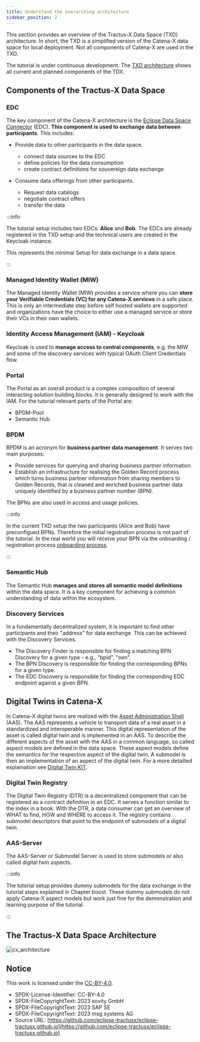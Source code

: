 ```yaml
---
title: Understand the overarching architecture
sidebar_position: 2
---
```


This section provides an overview of the Tractus-X Data Space (TXD) architecture. In short, the TXD is a simplified version of the Catena-X data space for local deployment. Not all components of Catena-X are used in the TXD.

The tutorial is under continuous development. The [TXD architecture](#the-tractus-x-data-space-architecture) shows all current and planned components of the TDX.

## Components of the Tractus-X Data Space

### EDC
The key component of the Catena-X architecture is the [Eclipse Data Space Connector](https://github.com/eclipse-tractusx/tractusx-edc) (EDC). **This component is used to exchange data between participants**. This includes:

- Provide data to other participants in the data space.
    - connect data sources to the EDC
    - define policies for the data consumption
    - create contract definitions for souvereign data exchange

- Consume data offerings from other participants.
    - Request data catalogs
    - negotiate contract offers
    - transfer the data

:::info

The tutorial setup includes two EDCs: **Alice** and **Bob**. The EDCs are already registered in the TXD setup and the technical users are created in the Keycloak instance.

This represents the minimal Setup for data exchange in a data space.

:::
### Managed Identity Wallet (MIW)
The Managed Identity Wallet (MIW) provides a service where you can **store your Verifiable Credentials (VC) for any Catena-X services** in a safe place. This is only an intermediate step before self hosted wallets are supported and organizations have the choice to either use a managed service or store their VCs in their own wallets.

### Identity Access Management (IAM) - Keycloak
Keycloak is used to **manage access to central components**, e.g. the MIW and some of the discovery services with typical OAuth Client Credentials flow.

### Portal
The Portal as an overall product is a complex composition of several interacting solution building blocks. It is generally designed to work with the IAM. For the tutorial relevant parts of the Portal are:
- BPDM-Pool
- Semantic Hub

### BPDM
BPDM is an acronym for **business partner data management**. It serves two main purposes:
- Provide services for querying and sharing business partner information
- Establish an infrastructure for realising the Golden Record process which turns business partner information from sharing members to Golden Records, that is cleaned and enriched business partner data uniquely identified by a business partner number (BPN).

The BPNs are also used in access and usage policies.

:::info

In the current TXD setup the two participants (Alice and Bob) have preconfigued BPNs. Therefore the initial registration process is not part of the tutorial. In the real world you will receive your BPN via the onboarding / registration process [onboarding process](https://catena-x.net/en/catena-x-introduce-implement/onboarding).

:::

### Semantic Hub
The Semantic Hub **manages and stores all semantic model definitions** within the data space. It is a key component for achieving a common understanding of data within the ecosystem.

### Discovery Services
In a fundamentally decentralized system, it is important to find other participants and their "address" for data exchange. This can be achieved with the Discovery Services.
- The Discovery Finder is responsible for finding a matching BPN Discovery for a given type -  e.g., "bpid", "oen".
- The BPN Discovery is responsible for finding the corresponding BPNs for a given type.
- The EDC Discovery is responsible for finding the corresponding EDC endpoint against a given BPN.

## Digital Twins in Catena-X

In Catena-X digital twins are realized with the [Asset Administration Shell](https://industrialdigitaltwin.org/) (AAS). The AAS represents a vehicle to transport data of a real asset in a standardized and interoperable manner. This digital representation of the asset is called digital twin and is implemented in an AAS. To describe the different aspects of the asset  with the AAS in a common language, so called aspect models are defined in the data space. These aspect models define the semantics for the respective aspect of the digital twin. A submodel is then an implementation of an aspect of the digital twin. For a more detailled explaination see [Digital Twin KIT](https://tractus-x-community-days.github.io/eclipse-tractusx.github.io/docs-kits/category/digital-twin-kit).

### Digital Twin Registry
The Digital Twin Registry (DTR) is a decentralized component that can be registered as a contract definition in an EDC. It serves a function similar to the index in a book. With the DTR, a data consumer can get an overview of WHAT to find, HOW and WHERE to access it. The registry contains submodel descriptors that point to the endpoint of submodels of a digital twin.

### AAS-Server
The AAS-Server or Submodel Server is used to store submodels or also called digital twin aspects.

:::info

The tutorial setup provides dummy submodels for the data exchange in the tutorial steps explained in Chapter boost. These dummy submodels do not apply Catena-X aspect models but work just fine for the demonstration and learning purpose of the tutorial.

:::

## The Tractus-X Data Space Architecture

![cx_architecture](@site/static/img/architecture.drawio.svg)

## Notice

This work is licensed under the [CC-BY-4.0](https://creativecommons.org/licenses/by/4.0/legalcode).

- SPDX-License-Identifier: CC-BY-4.0
- SPDX-FileCopyrightText: 2023 sovity GmbH
- SPDX-FileCopyrightText: 2023 SAP SE
- SPDX-FileCopyrightText: 2023 msg systems AG
- Source URL: [https://github.com/eclipse-tractusx/eclipse-tractusx.github.io](https://github.com/eclipse-tractusx/eclipse-tractusx.github.io)
